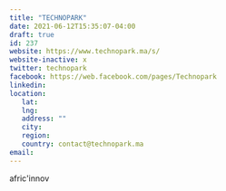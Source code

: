 ```yaml
---
title: "TECHNOPARK"
date: 2021-06-12T15:35:07-04:00
draft: true
id: 237
website: https://www.technopark.ma/s/
website-inactive: x
twitter: technopark
facebook: https://web.facebook.com/pages/Technopark
linkedin: 
location: 
   lat: 
   lng: 
   address: ""
   city: 
   region: 
   country: contact@technopark.ma
email: 
---
```

afric'innov
